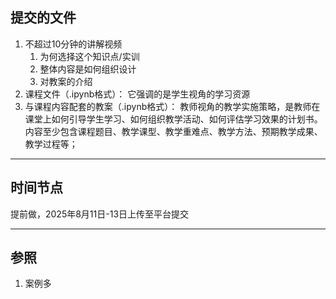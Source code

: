 ## 提交的文件
1. 不超过10分钟的讲解视频
    1. 为何选择这个知识点/实训
    2. 整体内容是如何组织设计
    3. 对教案的介绍
3. 课程文件（.ipynb格式）： 它强调的是学生视角的学习资源
4. 与课程内容配套的教案（.ipynb格式）： 教师视角的教学实施策略，是教师在课堂上如何引导学生学习、如何组织教学活动、如何评估学习效果的计划书。内容至少包含课程题目、教学课型、教学重难点、教学方法、预期教学成果、教学过程等；

---

## 时间节点
提前做，2025年8月11日-13日上传至平台提交

---
## 参照
1. 案例多
